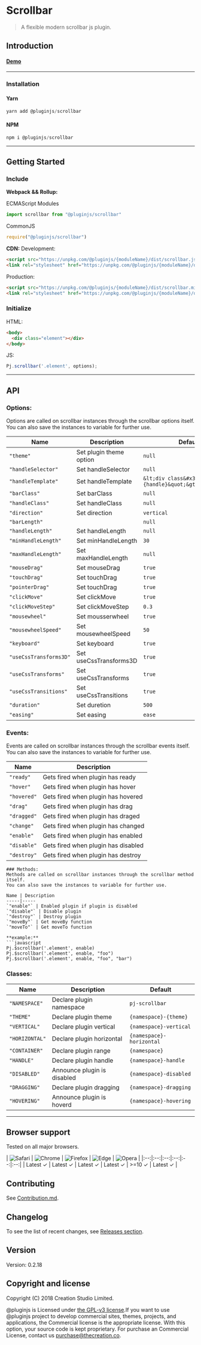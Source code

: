 # Scrollbar
> A flexible modern scrollbar js plugin.
## Introduction

#### [Demo]()
---
### Installation

#### Yarn
```javascript
yarn add @pluginjs/scrollbar
```
#### NPM
```javascript
npm i @pluginjs/scrollbar
```
---

## Getting Started
### Include
**Webpack && Rollup:**

ECMAScript Modules
```javascript
import scrollbar from "@pluginjs/scrollbar"
```

CommonJS
```javascript
require("@pluginjs/scrollbar")
```

**CDN:**
Development:
```html
<script src="https://unpkg.com/@pluginjs/{moduleName}/dist/scrollbar.js"></script>
<link rel="stylesheet" href="https://unpkg.com/@pluginjs/{moduleName}/dist/scrollbar.css">
```
Production:
```html
<script src="https://unpkg.com/@pluginjs/{moduleName}/dist/scrollbar.min.js"></script>
<link rel="stylesheet" href="https://unpkg.com/@pluginjs/{moduleName}/dist/scrollbar.min.css">
```

### Initialize
HTML:
```html
<body>
  <div class="element"></div>
</body>
```
JS:
```javascript
Pj.scrollbar('.element', options);
```
---
## API

### Options:
Options are called on scrollbar instances through the scrollbar options itself.
You can also save the instances to variable for further use.

Name | Description | Default
-----|--------------|-----
`"theme"` | Set plugin theme option | `null`
`"handleSelector"` | Set handleSelector | `null`
`"handleTemplate"` | Set handleTemplate | `&lt;div class&#x3D;&quot;{handle}&quot;&gt;&lt;/div&gt;`
`"barClass"` | Set barClass | `null`
`"handleClass"` | Set handleClass | `null`
`"direction"` | Set direction | `vertical`
`"barLength"` |  | `null`
`"handleLength"` | Set handleLength | `null`
`"minHandleLength"` | Set minHandleLength | `30`
`"maxHandleLength"` | Set maxHandleLength | `null`
`"mouseDrag"` | Set mouseDrag | `true`
`"touchDrag"` | Set touchDrag | `true`
`"pointerDrag"` | Set touchDrag | `true`
`"clickMove"` | Set clickMove | `true`
`"clickMoveStep"` | Set clickMoveStep | `0.3`
`"mousewheel"` | Set mousserwheel | `true`
`"mousewheelSpeed"` | Set mousewheelSpeed | `50`
`"keyboard"` | Set keyboard | `true`
`"useCssTransforms3D"` | Set useCssTransforms3D | `true`
`"useCssTransforms"` | Set useCssTransforms | `true`
`"useCssTransitions"` | Set useCssTransitions | `true`
`"duration"` | Set duretion | `500`
`"easing"` | Set easing | `ease`

### Events:
Events are called on scrollbar instances through the scrollbar events itself.
You can also save the instances to variable for further use.

Name | Description
-----|-----
`"ready"` | Gets fired when plugin has ready
`"hover"` | Gets fired when plugin has hover
`"hovered"` | Gets fired when plugin has hovered
`"drag"` | Gets fired when plugin has drag
`"dragged"` | Gets fired when plugin has draged
`"change"` | Gets fired when plugin has changed
`"enable"` | Gets fired when plugin has enabled
`"disable"` | Gets fired when plugin has disabled
`"destroy"` | Gets fired when plugin has destroy

```
### Methods:
Methods are called on scrollbar instances through the scrollbar method itself.
You can also save the instances to variable for further use.

Name | Description
-----|-----
`"enable"` | Enabled plugin if plugin is disabled
`"disable"` | Disable plugin
`"destroy"` | Destroy plugin
`"moveBy"` | Get moveBy function
`"moveTo"` | Get moveTo function

**example:**
```javascript
Pj.$scrollbar('.element', enable)
Pj.$scrollbar('.element', enable, "foo")
Pj.$scrollbar('.element', enable, "foo", "bar")
```

### Classes:
Name | Description | Default
-----|------|------
`"NAMESPACE"` | Declare plugin namespace | `pj-scrollbar`
`"THEME"` | Declare plugin theme | `{namespace}-{theme}`
`"VERTICAL"` | Declare plugin vertical | `{namespace}-vertical`
`"HORIZONTAL"` | Declare plugin horizontal | `{namespace}-horizontal`
`"CONTAINER"` | Declare plugin range | `{namespace}`
`"HANDLE"` | Declare plugin handle | `{namespace}-handle`
`"DISABLED"` | Announce plugin is disabled | `{namespace}-disabled`
`"DRAGGING"` | Declare plugin dragging | `{namespace}-dragging`
`"HOVERING"` | Announce plugin is hoverd | `{namespace}-hovering`



---

## Browser support

Tested on all major browsers.

| <img src="https://raw.githubusercontent.com/alrra/browser-logos/master/src/safari/safari_32x32.png" alt="Safari"> | <img src="https://raw.githubusercontent.com/alrra/browser-logos/master/src/chrome/chrome_32x32.png" alt="Chrome"> | <img src="https://raw.githubusercontent.com/alrra/browser-logos/master/src/firefox/firefox_32x32.png" alt="Firefox"> | <img src="https://raw.githubusercontent.com/alrra/browser-logos/master/src/edge/edge_32x32.png" alt="Edge"> | <img src="https://raw.githubusercontent.com/alrra/browser-logos/master/src/opera/opera_32x32.png" alt="Opera"> |
|:--:|:--:|:--:|:--:|:--:|:--:|
| Latest ✓ | Latest ✓ | Latest ✓ | Latest ✓ | >=10 ✓ | Latest ✓ |

## Contributing
See [Contribution.md](Contribution.md).

## Changelog
To see the list of recent changes, see [Releases section](https://github.com/plugin/plugin.js/releases).

## Version
Version: 0.2.18

## Copyright and license
Copyright (C) 2018 Creation Studio Limited.

@pluginjs is Licensed under [the GPL-v3 license](LICENSE).If you want to use @pluginjs project to develop commercial sites, themes, projects, and applications, the Commercial license is the appropriate license. With this option, your source code is kept proprietary. For purchase an Commercial License, contact us purchase@thecreation.co.